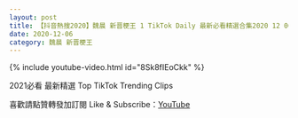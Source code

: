 ```yaml
---
layout: post
title: 【抖音熱搜2020】魏晨 新晋梗王 1 TikTok Daily 最新必看精選合集2020 12 06
date: 2020-12-06
category: 魏晨 新晋梗王
---
```


{% include youtube-video.html id="8Sk8fIEoCkk" %}

2021必看 最新精選 Top TikTok Trending Clips

喜歡請點贊轉發加訂閱 Like & Subscribe：[YouTube](https://www.youtube.com/channel/UCAoR7VcanIPd04uEq_GIylA/videos)

